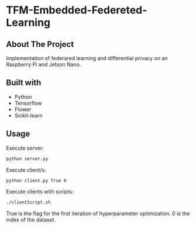 # TFM-Embedded-Federeted-Learning

<!-- ABOUT THE PROJECT -->
## About The Project

Implementation of federared learning and differential privacy on an Raspberry Pi and Jetson Nano.

## Built with
- Python
- Tensorflow
- Flower
- Scikit-learn

<!-- USAGE EXAMPLES -->
## Usage

Execute server:
   ```sh
   python server.py
   ```
Execute client/s:
   ```sh
   python client.py True 0 
   ```
   
Execute clients with scripts:
   ```sh
   ./clientScript.sh
   ```

True is the flag for the first iteration of hyperparameter optimization. 0 is the index of the dataset.
